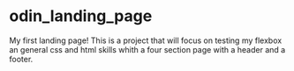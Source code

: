 # odin_landing_page
My first landing page!
This is a project that will focus on testing my flexbox an general css and html skills whith a four section page with a header and a footer.
